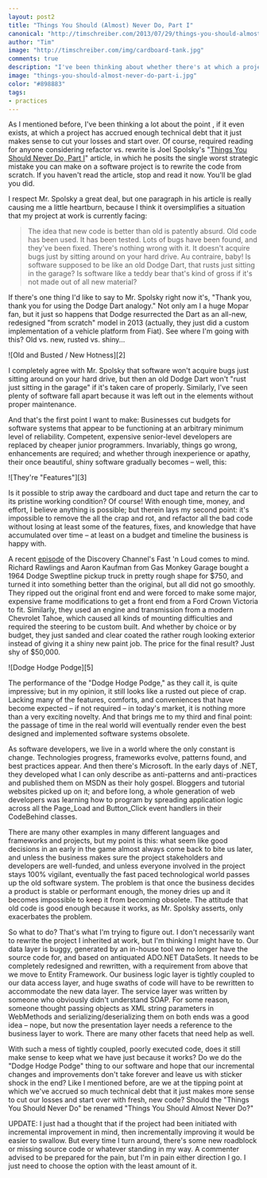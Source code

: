 ```yaml
--- 
layout: post2
title: "Things You Should (Almost) Never Do, Part I"
canonical: "http://timschreiber.com/2013/07/29/things-you-should-almost-never-do-part-i/"
author: "Tim"
image: "http://timschreiber.com/img/cardboard-tank.jpg"
comments: true
description: "I've been thinking about whether there's at which a project has accrued enough technical debt that it just makes sense to cut your losses and start over."
image: "things-you-should-almost-never-do-part-i.jpg"
color: "#898883"
tags:
- practices
---
```


As I mentioned before, I've been thinking a lot about the point , if it even exists, at which a project has accrued enough technical debt that it just makes sense to cut your losses and start over. Of course, required reading for anyone considering refactor vs. rewrite is Joel Spolsky's &quot;[Things You Should Never Do, Part I][1]&quot; article, in which he posits the single worst strategic mistake you can make on a software project is to rewrite the code from scratch. If you haven't read the article, stop and read it now. You'll be glad you did.

I respect Mr. Spolsky a great deal, but one paragraph in his article is really causing me a little heartburn, because I think it oversimplifies a situation that my project at work is currently facing:

> The idea that new code is better than old is patently absurd. Old code has been used. It has been tested. Lots of bugs have been found, and they've been fixed. There's nothing wrong with it. It doesn't acquire bugs just by sitting around on your hard drive. Au contraire, baby! Is software supposed to be like an old Dodge Dart, that rusts just sitting in the garage? Is software like a teddy bear that's kind of gross if it's not made out of all new material?

If there's one thing I'd like to say to Mr. Spolsky right now it's, &quot;Thank you, thank you for using the Dodge Dart analogy.&quot; Not only am I a huge Mopar fan, but it just so happens that Dodge resurrected the Dart as an all-new, redesigned &quot;from scratch&quot; model in 2013 (actually, they just did a custom implementation of a vehicle platform from Fiat). See where I'm going with this? Old vs. new, rusted vs. shiny...

<div class="text-center">![Old and Busted / New Hotness][2]</div>

I completely agree with Mr. Spolsky that software won't acquire bugs just sitting around on your hard drive, but then an old Dodge Dart won't &quot;rust just sitting in the garage&quot; if it's taken care of properly. Similarly, I've seen plenty of software fall apart because it was left out in the elements without proper maintenance.

And that's the first point I want to make: Businesses cut budgets for software systems that appear to be functioning at an arbitrary minimum level of reliability. Competent, expensive senior-level developers are replaced by cheaper junior programmers. Invariably, things go wrong, enhancements are required; and whether through inexperience or apathy, their once beautiful, shiny software gradually becomes &ndash; well, this:

<div class="text-center">![They're &quot;Features&quot;][3]</div>

Is it possible to strip away the cardboard and duct tape and return the car to its pristine working condition? Of course! With enough time, money, and effort, I believe anything is possible; but therein lays my second point: it's impossible to remove the all the crap and rot, and refactor all the bad code without losing at least some of the features, fixes, and knowledge that have accumulated over time &ndash; at least on a budget and timeline the business is happy with.

A recent [episode][4] of the Discovery Channel's Fast 'n Loud comes to mind. Richard Rawlings and Aaron Kaufman from Gas Monkey Garage bought a 1964 Dodge Sweptline pickup truck in pretty rough shape for $750, and turned it into something better than the original, but all did not go smoothly. They ripped out the original front end and were forced to make some major, expensive frame modifications to get a front end from a Ford Crown Victoria to fit. Similarly, they used an engine and transmission from a modern Chevrolet Tahoe, which caused all kinds of mounting difficulties and required the steering to be custom built. And whether by choice or by budget, they just sanded and clear coated the rather rough looking exterior instead of giving it a shiny new paint job. The price for the final result? Just shy of $50,000.

<div class="text-center">![Dodge Hodge Podge][5]</div>

The performance of the &quot;Dodge Hodge Podge,&quot; as they call it, is quite impressive; but in my opinion, it still looks like a rusted out piece of crap. Lacking many of the features, comforts, and conveniences that have become expected &ndash; if not required &ndash; in today's market, it is nothing more than a very exciting novelty. And that brings me to my third and final point: the passage of time in the real world will eventually render even the best designed and implemented software systems obsolete.

As software developers, we live in a world where the only constant is change. Technologies progress, frameworks evolve, patterns found, and best practices appear. And then there's Microsoft. In the early days of .NET, they developed what I can only describe as anti-patterns and anti-practices and published them on MSDN as their holy gospel. Bloggers and tutorial websites picked up on it; and before long, a whole generation of web developers was learning how to program by spreading application logic across all the Page_Load and Button_Click event handlers in their CodeBehind classes.

There are many other examples in many different languages and frameworks and projects, but my point is this: what seem like good decisions in an early in the game almost always come back to bite us later, and unless the business makes sure the project stakeholders and developers are well-funded, and unless everyone involved in the project stays 100% vigilant, eventually the fast paced technological world passes up the old software system. The problem is that once the business decides a product is stable or performant enough, the money dries up and it becomes impossible to keep it from becoming obsolete. The attitude that old code is good enough because it works, as Mr. Spolsky asserts, only exacerbates the problem.

So what to do? That's what I'm trying to figure out. I don't necessarily want to rewrite the project I inherited at work, but I'm thinking I might have to. Our data layer is buggy, generated by an in-house tool we no longer have the source code for, and based on antiquated ADO.NET DataSets. It needs to be completely redesigned and rewritten, with a requirement from above that we move to Entity Framework. Our business logic layer is tightly coupled to our data access layer, and huge swaths of code will have to be rewritten to accommodate the new data layer. The service layer was written by someone who obviously didn't understand SOAP. For some reason, someone thought passing objects as XML string parameters in WebMethods and serializing/deserializing them on both ends was a good idea &ndash; nope, but now the presentation layer needs a reference to the business layer to work. There are many other facets that need help as well.

With such a mess of tightly coupled, poorly executed code, does it still make sense to keep what we have just because it works? Do we do the &quot;Dodge Hodge Podge&quot; thing to our software and hope that our incremental changes and improvements don't take forever and leave us with sticker shock in the end? Like I mentioned before, are we at the tipping point at which we've accrued so much technical debt that it just makes more sense to cut our losses and start over with fresh, new code? Should the &quot;Things You Should Never Do&quot; be renamed &quot;Things You Should Almost Never Do?&quot;

UPDATE: I just had a thought that if the project had been initiated with incremental improvement in mind, then incrementally improving it would be easier to swallow. But every time I turn around, there's some new roadblock or missing source code or whatever standing in my way. A commenter advised to be prepared for the pain, but I'm in pain either direction I go. I just need to choose the option with the least amount of it.

[1]: http://www.joelonsoftware.com/articles/fog0000000069.html
[2]: /img/old-new-dart.jpg
[3]: /img/cardboard-tank.jpg
[4]: http://dsc.discovery.com/tv-shows/fast-n-loud/season-2-episodes4.htm
[5]: /img/dodge-hodge-podge.jpg
